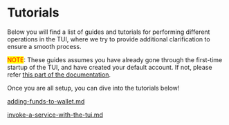 # Tutorials

Below you will find a list of guides and tutorials for performing different operations in the TUI, where we try to provide additional clarification to ensure a smooth process.&#x20;



<mark style="color:red;">NOTE</mark>: These guides assumes you have already gone through the first-time startup of the TUI, and have created your default account. If not, please refer [this part of the documentation](../getting-started/first-time-start-up.md).&#x20;

Once you are all setup, you can dive into the tutorials below!



[adding-funds-to-wallet.md](adding-funds-to-wallet.md "mention")

[invoke-a-service-with-the-tui.md](invoke-a-service-with-the-tui.md "mention")

